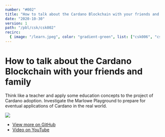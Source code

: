 ```yaml
---
number: "#002"
title: "How to talk about the Cardano Blockchain with your friends and family"
date: "2020-10-30"
version: 1
path: "/pbl/csk/csk002"
recirc:
  { image: "/learn.jpeg", color: "gradient-green", list: ["csk006", "csk002"] }
---
```


# How to talk about the Cardano Blockchain with your friends and family

Think like a teacher and apply some education concepts to the project of Cardano adoption. Investigate the Marlowe Playground to prepare for eventual applications of Cardano in the real world.

![](/csks/002cover.png)

- [View more on GitHub](https://github.com/workshop-maybe/csk-002)
- [Video on YouTube](https://youtu.be/Fw0oWA2jszg)
